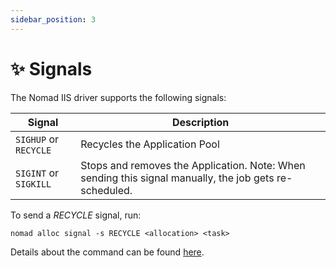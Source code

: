 ```yaml
---
sidebar_position: 3
---
```


# ✨ Signals

The Nomad IIS driver supports the following signals:

| Signal | Description |
|---|---|
| `SIGHUP` or `RECYCLE` | Recycles the Application Pool |
| `SIGINT` or `SIGKILL` | Stops and removes the Application. Note: When sending this signal manually, the job gets re-scheduled. |

To send a *RECYCLE* signal, run:

```
nomad alloc signal -s RECYCLE <allocation> <task>
```

Details about the command can be found [here](https://developer.hashicorp.com/nomad/docs/commands/alloc/signal).